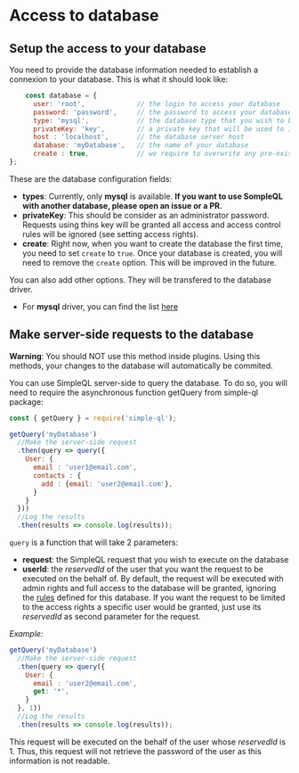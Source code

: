 # Access to database

## Setup the access to your database

You need to provide the database information needed to establish a connexion to your database. This is what it should look like:

```javascript
    const database = {
      user: 'root',             // the login to access your database
      password: 'password',     // the password to access your database
      type: 'mysql',            // the database type that you wish to be using
      privateKey: 'key',        // a private key that will be used to identify requests that can ignore access rules
      host : 'localhost',       // the database server host
      database: 'myDatabase',   // the name of your database
      create : true,            // we require to overwrite any pre-existing database with the same name
};
```

These are the database configuration fields:

 * **types**: Currently, only **mysql** is available. **If you want to use SompleQL with another database, please open an issue or a PR.**
 * **privateKey**: This should be consider as an administrator password. Requests using thins key will be granted all access and access control rules will be ignored (see setting access rights).
 * **create**: Right now, when you want to create the database the first time, you need to set `create` to `true`. Once your database is created, you will need to remove the `create` option. This will be improved in the future.

You can also add other options. They will be transfered to the database driver.

 * For **mysql** driver, you can find the list [here](https://github.com/mysqljs/mysql#connection-options)

## Make server-side requests to the database

**Warning**: You should NOT use this method inside plugins. Using this methods, your changes to the database will automatically be commited. 

You can use SimpleQL server-side to query the database. To do so, you will need to require the asynchronous function getQuery from simple-ql package:

```javascript
const { getQuery } = require('simple-ql');

getQuery('myDatabase')
  //Make the server-side request
  .then(query => query({
    User: {
      email : 'user1@email.com',
      contacts : {
        add : {email: 'user2@email.com'},
      }
    }
  }))
  //Log the results
  .then(results => console.log(results));
```

`query` is a function that will take 2 parameters:

* **request**: the SimpleQL request that you wish to execute on the database
* **userId**: the *reservedId* of the user that you want the request to be executed on the behalf of. By default, the request will be executed with admin rights and full access to the database will be granted, ignoring the [rules](./access.md) defined for this database. If you want the request to be limited to the access rights a specific user would be granted, just use its *reservedId* as second parameter for the request.

*Example:*

```javascript
getQuery('myDatabase')
  //Make the server-side request
  .then(query => query({
    User: {
      email : 'user2@email.com',
      get: '*',
    }
  }, 1))
  //Log the results
  .then(results => console.log(results));
```

This request will be executed on the behalf of the user whose *reservedId* is 1. Thus, this request will not retrieve the password of the user as this information is not readable.